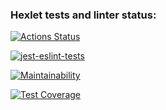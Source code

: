 ### Hexlet tests and linter status:
[![Actions Status](https://github.com/smirnov-vv/backend-project-46/workflows/hexlet-check/badge.svg)](https://github.com/smirnov-vv/backend-project-46/actions)

[![jest-eslint-tests](https://github.com/smirnov-vv/backend-project-46/actions/workflows/tests.yml/badge.svg)](https://github.com/smirnov-vv/backend-project-46/actions/workflows/tests.yml)

[![Maintainability](https://api.codeclimate.com/v1/badges/55bf3bd701afd6e054c3/maintainability)](https://codeclimate.com/github/smirnov-vv/backend-project-46/maintainability)

[![Test Coverage](https://api.codeclimate.com/v1/badges/55bf3bd701afd6e054c3/test_coverage)](https://codeclimate.com/github/smirnov-vv/backend-project-46/test_coverage)
